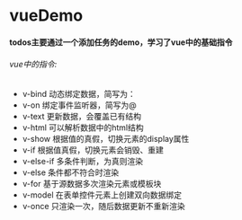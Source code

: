# vueDemo
#### todos主要通过一个添加任务的demo，学习了vue中的基础指令
###### vue中的指令:
+ v-bind 动态绑定数据，简写为：
+ v-on 绑定事件监听器，简写为@
+ v-text 更新数据，会覆盖已有结构
+ v-html 可以解析数据中的html结构
+ v-show 根据值的真假，切换元素的display属性
+ v-if 根据值真假，切换元素会销毁、重建
+ v-else-if 多条件判断，为真则渲染
+ v-else 条件都不符合时渲染
+ v-for 基于源数据多次渲染元素或模板块
+ v-model 在表单控件元素上创建双向数据绑定
+ v-once 只渲染一次，随后数据更新不重新渲染
